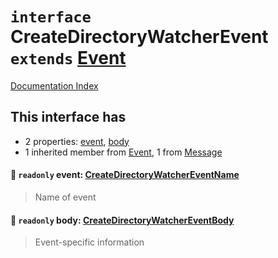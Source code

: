 # `interface` CreateDirectoryWatcherEvent `extends` [Event](../interface.Event/README.md)

[Documentation Index](../README.md)

## This interface has

- 2 properties:
[event](#-readonly-event-createdirectorywatchereventname),
[body](#-readonly-body-createdirectorywatchereventbody)
- 1 inherited member from [Event](../interface.Event/README.md), 1 from [Message](../interface.Message/README.md)


#### 📄 `readonly` event: [CreateDirectoryWatcherEventName](../type.CreateDirectoryWatcherEventName/README.md)

> Name of event



#### 📄 `readonly` body: [CreateDirectoryWatcherEventBody](../interface.CreateDirectoryWatcherEventBody/README.md)

> Event-specific information



